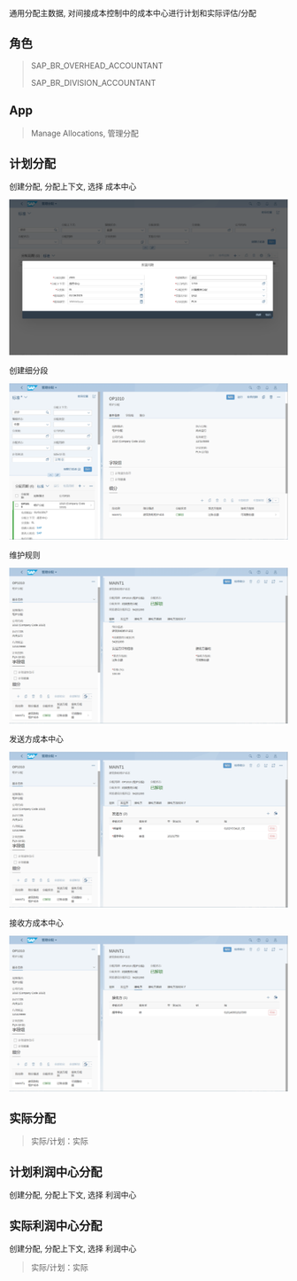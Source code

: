 通用分配主数据, 对间接成本控制中的成本中心进行计划和实际评估/分配
## 角色
> SAP_BR_OVERHEAD_ACCOUNTANT
>
> SAP_BR_DIVISION_ACCOUNTANT
## App
> Manage Allocations, 管理分配
## 计划分配
创建分配, 分配上下文, 选择 成本中心

![Allocation-1](./img/Allocation-1.png "创建分配")

创建细分段

![Allocation-2](./img/Allocation-2.png "创建细分段")

维护规则

![Allocation-3](./img/Allocation-3.png "维护规则")

发送方成本中心

![Allocation-4](./img/Allocation-4.png "发送方成本中心")

接收方成本中心

![Allocation-5](./img/Allocation-5.png "接收方成本中心")

## 实际分配
> 实际/计划：实际
## 计划利润中心分配
创建分配, 分配上下文, 选择 利润中心
## 实际利润中心分配
创建分配, 分配上下文, 选择 利润中心
> 实际/计划：实际